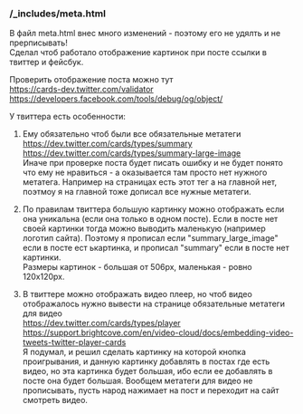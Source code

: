 ### /_includes/meta.html

В файл meta.html внес много изменений - поэтому его не удялть и не прерписывать!  
Сделал чтоб работало отображение картинок при посте ссылки в твиттер и фейсбук.

Проверить отображение поста можно тут  
https://cards-dev.twitter.com/validator  
https://developers.facebook.com/tools/debug/og/object/

У твиттера есть особенности:

1. Ему обязательно чтоб были все обязательные метатеги  
https://dev.twitter.com/cards/types/summary  
https://dev.twitter.com/cards/types/summary-large-image  
Иначе при проверке поста будет писать ошибку и не будет понято что ему не нравиться - а оказывается там просто нет нужного метатега. Например на страницах есть этот тег а на главной нет, поэтмоу я на главной тоже дописал все нужные метатеги.

2. По правилам твиттера большую картинку можно отображать если она уникальна (если она только в одном посте). 
Если в посте нет своей картинки тогда можно выводить маленькую (например логотип сайта). 
Поэтому я прописал если "summary_large_image" если в посте ест ькартинка, и прописал "summary" если в посте нет картинки.  
Размеры картинок - большая от 506px, маленькая - ровно 120x120px.

3. В твиттере можно отображать видео плеер, но чтоб видео отображалось нужно вывести на странице обязательные метатеги для видео  
https://dev.twitter.com/cards/types/player  
https://support.brightcove.com/en/video-cloud/docs/embedding-video-tweets-twitter-player-cards  
Я подумал, и решил сделать картинку на которой кнопка проигрывания, и данную картинку добавлять в постах где есть видео, но эта картинка будет большая, ибо если ее добавлять в посте она будет большая. Вообщем метатеги для видео не прописывать, пусть народ нажимает на пост и переходит на сайт смотреть видео.

###
